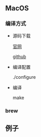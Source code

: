 ## MacOS

### 编译方式

- 源码下载

    [官网](http://www.tcpdump.org/index.html#latest-releases)

    [github](https://github.com/the-tcpdump-group/libpcap)

- 编译配置

    ./configure 

- 编译

    make

### brew 

## 例子

```
```